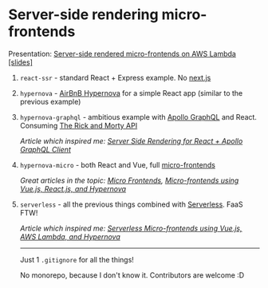 # Server-side rendering micro-frontends

Presentation: [Server-side rendered micro-frontends on AWS Lambda](https://github.com/mat3e/talks/tree/master/docs/micro-frontends) [[slides]](https://mat3e.github.io/talks/micro-frontends/att)

1. `react-ssr` - standard React + Express example. No [next.js](https://nextjs.org/)
2. `hypernova` - [AirBnB Hypernova](https://github.com/airbnb/hypernova) for a simple React app (similar to the previous example)
3. `hypernova-graphql` - ambitious example with [Apollo GraphQL](https://www.apollographql.com/docs/react/api/react-ssr/) and React. Consuming [The Rick and Morty API](https://rickandmortyapi.com/)

   _Article which inspired me: [Server Side Rendering for React + Apollo GraphQL Client](https://bessey.dev/blog/2019/01/02/apollo-graphql-hypernova/)_
4. `hypernova-micro` - both React and Vue, full [micro-frontends](https://micro-frontends.org/)

   _Great articles in the topic: [Micro Frontends](https://martinfowler.com/articles/micro-frontends.html), [Micro-frontends using Vue.js, React.js, and Hypernova](https://medium.com/js-dojo/micro-frontends-using-vue-js-react-js-and-hypernova-af606a774602)_
5. `serverless` - all the previous things combined with [Serverless](https://serverless.com/). FaaS FTW!

   _Article which inspired me: [Serverless Micro-frontends using Vue.js, AWS Lambda, and Hypernova](https://medium.com/js-dojo/serverless-micro-frontends-using-vue-js-aws-lambda-and-hypernova-835d6f2b3bc9)_

   ___
   Just 1 `.gitignore` for all the things!

   No monorepo, because I don't know it. Contributors are welcome :D
